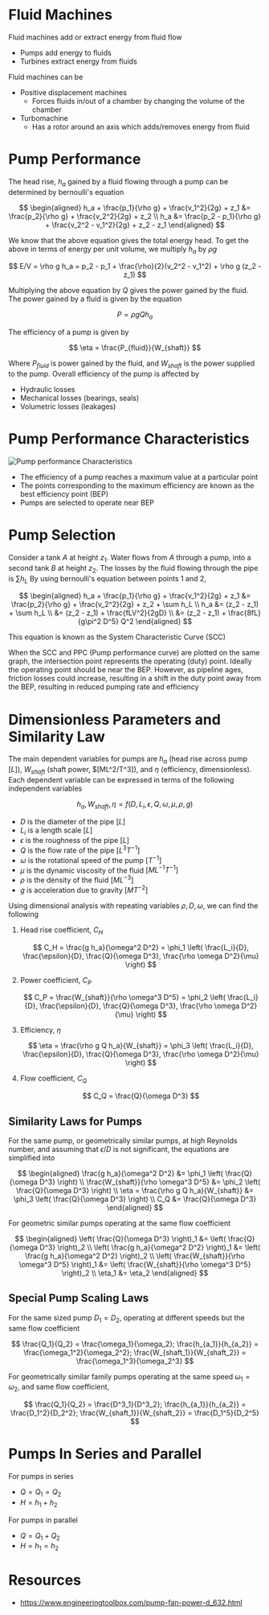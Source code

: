 # Fluid Machines

Fluid machines add or extract energy from fluid flow

- Pumps add energy to fluids
- Turbines extract energy from fluids

Fluid machines can be

- Positive displacement machines
  - Forces fluids in/out of a chamber by changing the volume of the chamber
- Turbomachine
  - Has a rotor around an axis which adds/removes energy from fluid

# Pump Performance

The head rise, $h_a$ gained by a fluid flowing through a pump can be determined by bernoulli's equation

$$
\begin{aligned}
h_a + \frac{p_1}{\rho g} + \frac{v_1^2}{2g} + z_1 &= \frac{p_2}{\rho g} + \frac{v_2^2}{2g} + z_2 \\
h_a &= \frac{p_2 - p_1}{\rho g} + \frac{v_2^2 - v_1^2}{2g} + z_2 - z_1
\end{aligned}
$$

We know that the above equation gives the total energy head. To get the above in terms of energy per unit volume, we multiply $h_a$ by $\rho g$

$$
E/V = \rho g h_a = p_2 - p_1 + \frac{\rho}{2}(v_2^2 - v_1^2) + \rho g (z_2 - z_1)
$$

Multiplying the above equation by $Q$ gives the power gained by the fluid. The power gained by a fluid is given by the equation

$$
P = \rho g Q h_a
$$

The efficiency of a pump is given by

$$
\eta = \frac{P_{fluid}}{W_{shaft}}
$$

Where $P_{fluid}$ is power gained by the fluid, and $W_{shaft}$ is the power supplied to the pump. Overall efficiency of the pump is affected by

- Hydraulic losses
- Mechanical losses (bearings, seals)
- Volumetric losses (leakages)

# Pump Performance Characteristics

![Pump performance Characteristics](https://i.ytimg.com/vi/uP1ZiZ4khDM/maxresdefault.jpg)

- The efficiency of a pump reaches a maximum value at a particular point
- The points corresponding to the maximum efficiency are known as the best efficiency point (BEP)
- Pumps are selected to operate near BEP

# Pump Selection

Consider a tank $A$ at height $z_1$. Water flows from $A$ through a pump, into a second tank $B$ at height $z_2$. The losses by the fluid flowing through the pipe is $\sum h_L$ By using bernoulli's equation between points $1$ and $2$,

$$
\begin{aligned}
h_a + \frac{p_1}{\rho g} + \frac{v_1^2}{2g} + z_1 &= \frac{p_2}{\rho g} + \frac{v_2^2}{2g} + z_2 + \sum h_L \\
h_a &= (z_2 - z_1) + \sum h_L \\
&= (z_2 - z_1) + \frac{fLV^2}{2gD} \\
&= (z_2 - z_1) + \frac{8fL}{g\pi^2 D^5} Q^2
\end{aligned}
$$

This equation is known as the System Characteristic Curve (SCC)

When the SCC and PPC (Pump performance curve) are plotted on the same graph, the intersection point represents the operating (duty) point. Ideally the operating point should be near the BEP. However, as pipeline ages, friction losses could increase, resulting in a shift in the duty point away from the BEP, resulting in reduced pumping rate and efficiency

# Dimensionless Parameters and Similarity Law

The main dependent variables for pumps are $h_a$ (head rise across pump $[L]$), $W_{shaft}$ (shaft power, $[ML^2/T^3]), and $\eta$ (efficiency, dimensionless). Each dependent variable can be expressed in terms of the following independent variables

$$
h_a, W_{shaft}, \eta = f(D, L_i, \epsilon, Q, \omega, \mu, \rho, g)
$$

- $D$ is the diameter of the pipe $[L]$
- $L_i$ is a length scale $[L]$
- $\epsilon$ is the roughness of the pipe $[L]$
- $Q$ is the flow rate of the pipe $[L^3T^{-1}]$
- $\omega$ is the rotational speed of the pump $[T^{-1}]$
- $\mu$ is the dynamic viscosity of the fluid $[ML^{-1}T^{-1}]$
- $\rho$ is the density of the fluid $[ML^{-3}]$
- $g$ is acceleration due to gravity $[MT^{-2}]$

Using dimensional analysis with repeating variables $\rho, D, \omega$, we can find the following

1. Head rise coefficient, $C_H$

   $$
   C_H = \frac{g h_a}{\omega^2 D^2} = \phi_1 \left( \frac{L_i}{D}, \frac{\epsilon}{D}, \frac{Q}{\omega D^3}, \frac{\rho \omega D^2}{\mu} \right)
   $$

2. Power coefficient, $C_P$

   $$
   C_P = \frac{W_{shaft}}{\rho \omega^3 D^5} = \phi_2 \left( \frac{L_i}{D}, \frac{\epsilon}{D}, \frac{Q}{\omega D^3}, \frac{\rho \omega D^2}{\mu} \right)
   $$

3. Efficiency, $\eta$

   $$
   \eta = \frac{\rho g Q h_a}{W_{shaft}} = \phi_3 \left( \frac{L_i}{D}, \frac{\epsilon}{D}, \frac{Q}{\omega D^3}, \frac{\rho \omega D^2}{\mu} \right)
   $$

4. Flow coefficient, $C_Q$

   $$
   C_Q = \frac{Q}{\omega D^3}
   $$

## Similarity Laws for Pumps

For the same pump, or geometrically similar pumps, at high Reynolds number, and assuming that $\epsilon/D$ is not significant, the equations are simplified into

$$
\begin{aligned}
\frac{g h_a}{\omega^2 D^2} &= \phi_1 \left( \frac{Q}{\omega D^3} \right) \\
\frac{W_{shaft}}{\rho \omega^3 D^5} &= \phi_2 \left( \frac{Q}{\omega D^3} \right) \\
\eta = \frac{\rho g Q h_a}{W_{shaft}} &= \phi_3 \left( \frac{Q}{\omega D^3} \right) \\
C_Q &= \frac{Q}{\omega D^3}
\end{aligned}
$$

For geometric similar pumps operating at the same flow coefficient

$$
\begin{aligned}
\left( \frac{Q}{\omega D^3} \right)_1 &= \left( \frac{Q}{\omega D^3} \right)_2 \\
\left( \frac{g h_a}{\omega^2 D^2} \right)_1 &= \left( \frac{g h_a}{\omega^2 D^2} \right)_2 \\
\left( \frac{W_{shaft}}{\rho \omega^3 D^5} \right)_1 &= \left( \frac{W_{shaft}}{\rho \omega^3 D^5} \right)_2 \\
\eta_1 &= \eta_2
\end{aligned}
$$

## Special Pump Scaling Laws

For the same sized pump $D_1 = D_2$, operating at different speeds but the same flow coefficient

$$
\frac{Q_1}{Q_2} = \frac{\omega_1}{\omega_2}; \frac{h_{a_1}}{h_{a_2}} = \frac{\omega_1^2}{\omega_2^2}; \frac{W_{shaft_1}}{W_{shaft_2}} = \frac{\omega_1^3}{\omega_2^3}
$$

For geometrically similar family pumps operating at the same speed $\omega_1 = \omega_2$, and same flow coefficient,

$$
\frac{Q_1}{Q_2} = \frac{D^3_1}{D^3_2}; \frac{h_{a_1}}{h_{a_2}} = \frac{D_1^2}{D_2^2}; \frac{W_{shaft_1}}{W_{shaft_2}} = \frac{D_1^5}{D_2^5}
$$

# Pumps In Series and Parallel

For pumps in series

- $Q = Q_1 = Q_2$
- $H = h_1 + h_2$

For pumps in parallel

- $Q = Q_1 + Q_2$
- $H = h_1 = h_2$

# Resources

- https://www.engineeringtoolbox.com/pump-fan-power-d_632.html
